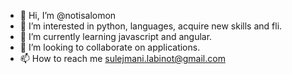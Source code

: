 - 👋 Hi, I’m @notisalomon
- 👀 I’m interested in python, languages, acquire new skills and fli.
- 🌱 I’m currently learning javascript and angular.
- 💞️ I’m looking to collaborate on applications.
- 📫 How to reach me sulejmani.labinot@gmail.com

<!---
notisalomon/notisalomon is a ✨ special ✨ repository because its `README.md` (this file) appears on your GitHub profile.
You can click the Preview link to take a look at your changes.
--->
